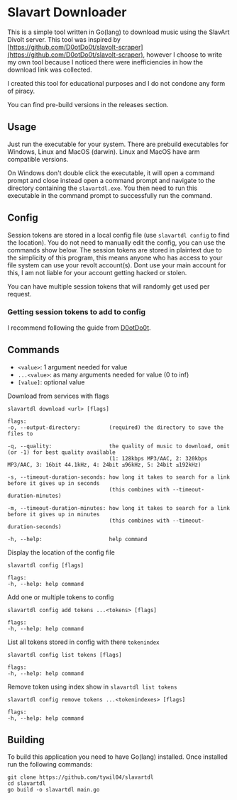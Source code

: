 # Slavart Downloader
This is a simple tool written in Go(lang) to download music using the SlavArt Divolt server. This tool was inspired by [https://github.com/D0otDo0t/slavolt-scraper](https://github.com/D0otDo0t/slavolt-scraper), however I choose to write my own tool because I noticed there were inefficiencies in how the download link was collected.

I created this tool for educational purposes and I do not condone any form of piracy.

You can find pre-build versions in the releases section.

## Usage
Just run the executable for your system. There are prebuild executables for Windows, Linux and MacOS (darwin). Linux and MacOS have arm compatible versions.

On Windows don't double click the executable, it will open a command prompt and close instead open a command prompt and navigate to the directory containing the `slavartdl.exe`. You then need to run this executable in the command prompt to successfully run the command.

## Config
Session tokens are stored in a local config file (use `slavartdl config` to find the location). You do not need to manually edit the config, you can use the commands show below. The session tokens are stored in plaintext due to the simplicity of this program, this means anyone who has access to your file system can use your revolt account(s). Dont use your main account for this, I am not liable for your account getting hacked or stolen.

You can have multiple session tokens that will randomly get used per request.

### Getting session tokens to add to config
I recommend following the guide from [D0otDo0t](https://github.com/D0otDo0t/slavolt-scraper).

## Commands
- `<value>`: 1 argument needed for value
- `...<value>`: as many arguments needed for value (0 to inf)
- `[value]`: optional value

Download from services with flags
```
slavartdl download <url> [flags]

flags:
-o, --output-directory:         (required) the directory to save the files to

-q, --quality:                  the quality of music to download, omit (or -1) for best quality available
                                (1: 128kbps MP3/AAC, 2: 320kbps MP3/AAC, 3: 16bit 44.1kHz, 4: 24bit ≤96kHz, 5: 24bit ≤192kHz)

-s, --timeout-duration-seconds: how long it takes to search for a link before it gives up in seconds
                                (this combines with --timeout-duration-minutes)

-m, --timeout-duration-minutes: how long it takes to search for a link before it gives up in minutes
                                (this combines with --timeout-duration-seconds)

-h, --help:                     help command
```

Display the location of the config file
```
slavartdl config [flags]

flags:
-h, --help: help command
```

Add one or multiple tokens to config
```
slavartdl config add tokens ...<tokens> [flags]

flags:
-h, --help: help command
```

List all tokens stored in config with there `tokenindex`
```
slavartdl config list tokens [flags]

flags:
-h, --help: help command
```

Remove token using index show in `slavartdl list tokens`
```
slavartdl config remove tokens ...<tokenindexes> [flags]

flags:
-h, --help: help command
```

## Building
To build this application you need to have Go(lang) installed. Once installed run the following commands:
```
git clone https://github.com/tywil04/slavartdl
cd slavartdl
go build -o slavartdl main.go
```
